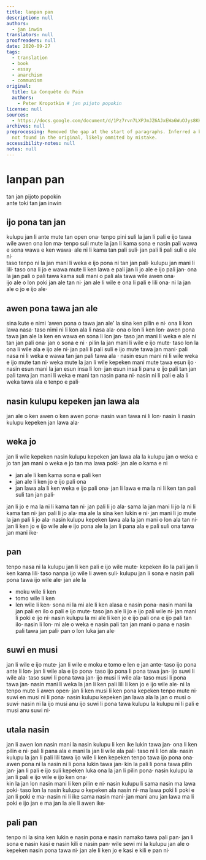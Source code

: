 ```yaml
---
title: lanpan pan
description: null
authors:
  - jan inwin
translators: null
proofreaders: null
date: 2020-09-27
tags:
  - translation
  - book
  - essay
  - anarchism
  - communism
original:
  title: La Conquête du Pain
  authors:
    - Peter Kropotkin # jan pijoto popokin
license: null
sources:
  - https://docs.google.com/document/d/1Pz7rvn7LXPJmJZ6AJxEWa6WuOJys8KHioXLtYkj0k-Q/edit
archives: null
preprocessing: Removed the gap at the start of paragraphs. Inferred a bullet point
  not found in the original, likely ommited by mistake.
accessibility-notes: null
notes: null
---
```


# lanpan pan
tan jan pijoto popokin  \
ante toki tan jan inwin

## ijo pona tan jan 

kulupu jan li ante mute tan open ona· tenpo pini suli la jan li pali e ijo tawa wile  awen ona lon ma· tenpo suli mute la jan li kama sona e nasin pali wawa e sona wawa e  ken wawa· ale ni li kama tan pali suli· jan pali li pali suli e ale ni·  \
taso tenpo ni la jan mani li weka e ijo pona ni tan jan pali· kulupu jan mani li lili·  taso ona li jo e wawa mute li ken lawa e pali jan li jo ale e ijo pali jan· ona la jan pali o  pali tawa kama suli mani o pali ala tawa wile awen ona·  \
ijo ale o lon poki jan ale tan ni· jan ale li wile e ona li pali e lili ona· ni la jan ale o  jo e ijo ale· 

## awen pona tawa jan ale 
sina kute e nimi ‘awen pona o tawa jan ale’ la sina ken pilin e ni· ona li kon lawa  nasa· taso nimi ni li kon ala li nasa ala· ona o lon li ken lon· awen pona tawa jan ale la  ken en wawa en sona li lon jan· taso jan mani li weka e ale ni tan jan pali ona· jan o sona  e ni 
· pilin la jan mani li wile e ijo mute· taso lon la ona li wile ala e ijo ale ni· jan pali li pali suli e ijo mute tawa jan mani· pali nasa ni li weka e wawa tan jan pali tawa ala · nasin esun mani ni li wile weka e ijo mute tan ni· weka mute la jan li wile kepeken mani mute tawa esun ijo 
· nasin esun mani la jan esun insa li lon· jan esun insa li pana e ijo pali tan jan pali tawa jan mani li weka e mani tan nasin pana ni· nasin ni li pali e ala li weka tawa  ala e tenpo e pali·

## nasin kulupu kepeken jan lawa ala 
jan ale o ken awen o ken awen pona· nasin wan tawa ni li lon· nasin li nasin  kulupu kepeken jan lawa ala· 

## weka jo 
jan li wile kepeken nasin kulupu kepeken jan lawa ala la kulupu jan o weka e jo  tan jan mani o weka e jo tan ma lawa poki· jan ale o kama e ni 

* jan ale li ken kama sona e pali ken 
* jan ale li ken jo e ijo pali ona 
* jan lawa ala li ken weka e ijo pali ona· 
jan li lawa e ma la ni li ken tan pali suli tan jan pali·

jan li jo e ma la ni li kama tan ni· jan pali li jo ala· sama la jan mani li jo la ni li  kama tan ni· jan pali li jo ala· ma ale la sina ken lukin e ni· jan mani li jo mute la jan pali  li jo ala· 
nasin kulupu kepeken lawa ala la jan mani o lon ala tan ni· jan li ken jo e ijo wile  ale e ijo pona ale la jan li pana ala e pali suli ona tawa jan mani ike·

## pan 
tenpo nasa ni la kulupu jan li ken pali e ijo wile mute· kepeken ilo la pali jan li ken kama lili· taso nanpa ijo wile li awen suli· kulupu jan li sona e nasin pali pona tawa ijo wile ale· jan ale la 
* <!-- Inferred from original --> moku wile li ken
* tomo wile li ken
* len wile li ken· 
sona ni la mi ale li ken alasa e nasin pona· nasin mani la jan pali en ilo o pali e ijo mute·  taso jan ale li jo e ijo pali wile ni· jan mani li poki e ijo ni· nasin kulupu la mi ale li ken jo  e ijo pali ona e ijo pali tan ilo· nasin li lon· mi ale o weka e nasin pali tan jan mani o pana e nasin pali tawa jan pali· pan o lon luka jan ale· 

## suwi en musi 
jan li wile e ijo mute· jan li wile e moku e tomo e len e jan ante· taso ijo pona ante  li lon· jan li wile ala e ijo pona· taso ijo pona li pona tawa jan· ijo suwi li wile ala· taso  suwi li pona tawa jan· ijo musi li wile ala· taso musi li pona tawa jan· nasin mani li weka  la jan li ken pali lili li ken jo e ijo wile ale· ni la tenpo mute li awen open· jan li ken musi  li ken pona kepeken tenpo mute ni· suwi en musi ni li pona· nasin kulupu kepeken jan  lawa ala la jan o musi o suwi· nasin ni la ijo musi anu ijo suwi li pona tawa kulupu la  kulupu ni li pali e musi anu suwi ni· 

## utala nasin 
jan li awen lon nasin mani la nasin kulupu li ken ike lukin tawa jan· ona li ken  pilin e ni· pali li pana ala e mani la jan li wile ala pali· taso ni li lon ala· nasin kulupu la  jan li pali lili tawa ijo wile li ken kepeken tenpo tawa ijo pona ona· awen pona ni la nasin  ni li pona lukin tawa jan· kin la pali li pona tawa pilin jan· jan li pali e ijo suli kepeken  luka ona la jan li pilin pona· nasin kulupu la jan li pali e ijo wile e ijo ken ona·  \
kin la jan lon nasin mani li ken pilin e ni· nasin kulupu li sama nasin ma lawa  poki· taso lon la nasin kulupu o kepeken ala nasin ni· ma lawa poki li poki e jan li poki e  ma· nasin ni li ike sama nasin mani· jan mani anu jan lawa ma li poki e ijo jan e ma jan  la ale li awen ike· 

## pali pan 
tenpo ni la sina ken lukin e nasin pona e nasin namako tawa pali pan· jan li sona e nasin kasi e nasin kili e nasin pan· wile sewi mi la kulupu jan ale o kepeken nasin pona  tawa ni· jan ale li ken jo e kasi e kili e pan ni·
